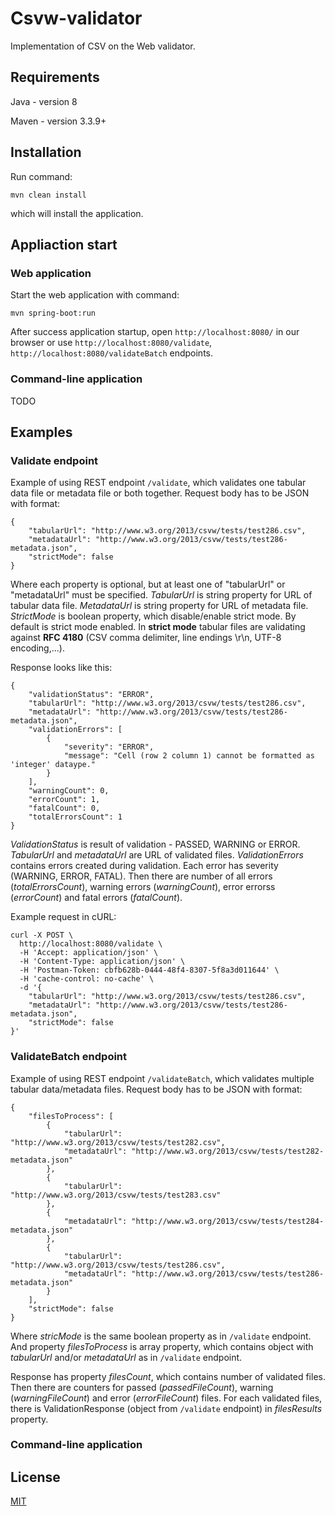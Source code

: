 Csvw-validator
=======
Implementation of CSV on the Web validator.

## Requirements
Java - version 8

Maven - version 3.3.9+

## Installation
Run command:
```
mvn clean install
```
which will install the application.

## Appliaction start

### Web application

Start the web application with command:
```
mvn spring-boot:run
```

After success application startup, open ```http://localhost:8080/``` in our browser or use ```http://localhost:8080/validate```, ```http://localhost:8080/validateBatch``` endpoints.

### Command-line application
TODO
## Examples

### Validate endpoint

Example of using REST endpoint ```/validate```, which validates one tabular data file or metadata file or both together.
Request body has to be JSON with format:
```
{
	"tabularUrl": "http://www.w3.org/2013/csvw/tests/test286.csv",
	"metadataUrl": "http://www.w3.org/2013/csvw/tests/test286-metadata.json",
	"strictMode": false
}
```
Where each property is optional, but at least one of "tabularUrl" or "metadataUrl" must be specified.
*TabularUrl* is string property for URL of tabular data file. *MetadataUrl* is string property for URL of metadata file.
*StrictMode* is boolean property, which disable/enable strict mode. By default is strict mode enabled.
In **strict mode** tabular files are validating against **RFC 4180** (CSV comma delimiter, line endings \r\n, UTF-8 encoding,...).

Response looks like this:
```
{
    "validationStatus": "ERROR",
    "tabularUrl": "http://www.w3.org/2013/csvw/tests/test286.csv",
    "metadataUrl": "http://www.w3.org/2013/csvw/tests/test286-metadata.json",
    "validationErrors": [
        {
            "severity": "ERROR",
            "message": "Cell (row 2 column 1) cannot be formatted as 'integer' dataype."
        }
    ],
    "warningCount": 0,
    "errorCount": 1,
    "fatalCount": 0,
    "totalErrorsCount": 1
}
```
*ValidationStatus* is result of validation - PASSED, WARNING or ERROR.
*TabularUrl* and *metadataUrl* are URL of validated files.
*ValidationErrors* contains errors created during validation. Each error has severity (WARNING, ERROR, FATAL).
Then there are number of all errors (*totalErrorsCount*), warning errors (*warningCount*), error errorss (*errorCount*) and fatal errors (*fatalCount*).

Example request in cURL:
```
curl -X POST \
  http://localhost:8080/validate \
  -H 'Accept: application/json' \
  -H 'Content-Type: application/json' \
  -H 'Postman-Token: cbfb628b-0444-48f4-8307-5f8a3d011644' \
  -H 'cache-control: no-cache' \
  -d '{
	"tabularUrl": "http://www.w3.org/2013/csvw/tests/test286.csv",
	"metadataUrl": "http://www.w3.org/2013/csvw/tests/test286-metadata.json",
	"strictMode": false
}'
```
### ValidateBatch endpoint

Example of using REST endpoint ```/validateBatch```, which validates multiple tabular data/metadata files.
Request body has to be JSON with format:
```
{
    "filesToProcess": [
		{
			"tabularUrl": "http://www.w3.org/2013/csvw/tests/test282.csv",
			"metadataUrl": "http://www.w3.org/2013/csvw/tests/test282-metadata.json"
		},
		{
			"tabularUrl": "http://www.w3.org/2013/csvw/tests/test283.csv"
		},
		{
			"metadataUrl": "http://www.w3.org/2013/csvw/tests/test284-metadata.json"
		},
		{
			"tabularUrl": "http://www.w3.org/2013/csvw/tests/test286.csv",
			"metadataUrl": "http://www.w3.org/2013/csvw/tests/test286-metadata.json"
		}
	],
	"strictMode": false
}
```
Where *stricMode* is the same boolean property as in ```/validate``` endpoint. And property *filesToProcess* is array property, which contains object with *tabularUrl* and/or *metadataUrl* as in ```/validate``` endpoint.

Response has property *filesCount*, which contains number of validated files. Then there are counters for passed (*passedFileCount*), warning (*warningFileCount*) and error (*errorFileCount*) files. For each validated files, there is ValidationResponse (object from ```/validate``` endpoint) in *filesResults* property.

### Command-line application

## License
[MIT](https://choosealicense.com/licenses/mit/) 